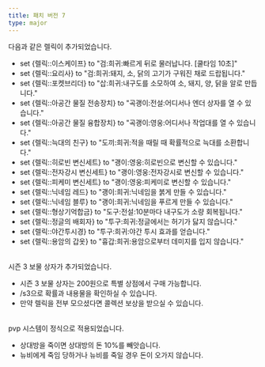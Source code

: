 ```yaml
---
title: 패치 버전 7
type: major
---
```


다음과 같은 렐릭이 추가되었습니다.

* set \{렐릭::이스케이프\} to "검:희귀:빠르게 뒤로 물러납니다. \[쿨타임 10초\]"
* set \{렐릭::요리사\} to "검:희귀:돼지, 소, 닭의 고기가 구워진 채로 드랍됩니다."
* set \{렐릭::포켓브리더\} to "삽:희귀:내구도를 소모하여 소, 돼지, 양, 닭을 알로 만듭니다."
* set \{렐릭::아공간 물질 전송장치\} to "곡괭이:전설:어디서나 엔더 상자를 열 수 있습니다."
* set \{렐릭::아공간 물질 융합장치\} to "곡괭이:영웅:어디서나 작업대를 열 수 있습니다."
* set \{렐릭::늑대의 친구\} to "도끼:희귀:적을 때릴 때 확률적으로 늑대를 소환합니다."
* set \{렐릭::히로빈 변신세트\} to "괭이:영웅:히로빈으로 변신할 수 있습니다."
* set \{렐릭::전자강시 변신세트\} to "괭이:영웅:전자강시로 변신할 수 있습니다."
* set \{렐릭::피케미 변신세트\} to "괭이:영웅:피케미로 변신할 수 있습니다."
* set \{렐릭::닉네임 레드\} to "괭이:희귀:닉네임을 붉게 만들 수 있습니다."
* set \{렐릭::닉네임 블루\} to "괭이:희귀:닉네임을 푸르게 만들 수 있습니다."
* set \{렐릭::형상기억합금\} to "도구:전설:10분마다 내구도가 소량 회복됩니다."
* set \{렐릭::정글의 배회자\} to "투구:희귀:정글에서는 허기가 닳지 않습니다."
* set \{렐릭::야간투시경\} to "투구:희귀:야간 투시 효과를 얻습니다."
* set \{렐릭::용암의 갑옷\} to "흉갑:희귀:용암으로부터 데미지를 입지 않습니다."

<br>시즌 3 보물 상자가 추가되었습니다.

* 시즌 3 보물 상자는 200원으로 특별 상점에서 구매 가능합니다.
* /s3으로 확률과 내용물을 확인하실 수 있습니다.
* 만약 렐릭을 전부 모으셨다면 콜렉션 보상을 받으실 수 있습니다.

<br>pvp 시스템이 정식으로 적용되었습니다.

* 상대방을 죽이면 상대방의 돈 10%를 빼앗습니다.
* 뉴비에게 죽임 당하거나 뉴비를 죽일 경우 돈이 오가지 않습니다.